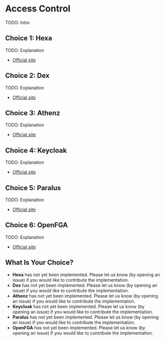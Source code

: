 # Access Control

TODO: Intro

## Choice 1: Hexa

TODO: Explanation

* [Official site](https://hexaorchestration.org/)

## Choice 2: Dex

TODO: Explanation

* [Official site](https://dexidp.io)

## Choice 3: Athenz

TODO: Explanation

* [Official site](https://athenz.io)

## Choice 4: Keycloak

TODO: Explanation

* [Official site](https://keycloak.org)

## Choice 5: Paralus

TODO: Explanation

* [Official site](https://paralus.io)

## Choice 6: OpenFGA

TODO: Explanation

* [Official site](https://openfga.dev)

## What Is Your Choice?

* **Hexa** has not yet been implemented. Please let us know (by opening an issue) if you would like to contribute the implementation.
* **Dex** has not yet been implemented. Please let us know (by opening an issue) if you would like to contribute the implementation.
* **Athenz** has not yet been implemented. Please let us know (by opening an issue) if you would like to contribute the implementation.
* **Keycloak** has not yet been implemented. Please let us know (by opening an issue) if you would like to contribute the implementation.
* **Paralus** has not yet been implemented. Please let us know (by opening an issue) if you would like to contribute the implementation.
* **OpenFGA** has not yet been implemented. Please let us know (by opening an issue) if you would like to contribute the implementation.
